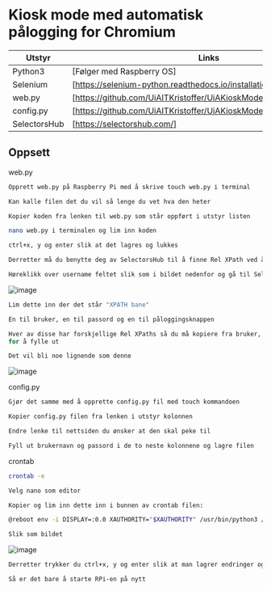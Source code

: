 # Kiosk mode med automatisk pålogging for Chromium

| Utstyr | Links |
| ------ | ------ |
| Python3 | [Følger med Raspberry OS] |
| Selenium | [https://selenium-python.readthedocs.io/installation.html] |
| web.py | [https://github.com/UiAITKristoffer/UiAKioskMode/blob/main/web.py] |
| config.py | [https://github.com/UiAITKristoffer/UiAKioskMode/blob/main/config.py] |
| SelectorsHub | [https://selectorshub.com/] |

## Oppsett

web.py

```sh
Opprett web.py på Raspberry Pi med å skrive touch web.py i terminal

Kan kalle filen det du vil så lenge du vet hva den heter

Kopier koden fra lenken til web.py som står oppført i utstyr listen

nano web.py i terminalen og lim inn koden

ctrl+x, y og enter slik at det lagres og lukkes 

Derretter må du benytte deg av SelectorsHub til å finne Rel XPath ved å gå til nettsiden du ønsker å ha i kiosk mode

Høreklikk over username feltet slik som i bildet nedenfor og gå til SelectorsHub, og klikk "Copy Rel XPath"
```
![image](https://user-images.githubusercontent.com/33001277/141118330-b59f450a-c6e7-418e-b58e-7b18d28127ab.png)

```sh
Lim dette inn der det står "XPATH bane"

En til bruker, en til passord og en til påloggingsknappen

Hver av disse har forskjellige Rel XPaths så du må kopiere fra bruker, pass og knapp slik at den vet hvor den skal gå
for å fylle ut

Det vil bli noe lignende som denne
```
![image](https://user-images.githubusercontent.com/33001277/141119233-df6ef21b-deea-4f80-bdb7-3ab83d61e97f.png)

config.py

```sh
Gjør det samme med å opprette config.py fil med touch kommandoen

Kopier config.py filen fra lenken i utstyr kolonnen

Endre lenke til nettsiden du ønsker at den skal peke til

Fyll ut brukernavn og passord i de to neste kolonnene og lagre filen
```

crontab

```sh
crontab -e

Velg nano som editor

Kopier og lim inn dette inn i bunnen av crontab filen:

@reboot env -i DISPLAY=:0.0 XAUTHORITY="$XAUTHORITY" /usr/bin/python3 /home/pi/web.py

Slik som bildet
```
![image](https://user-images.githubusercontent.com/33001277/141115863-ed1cc9bd-f382-4248-a33b-38ef469f99db.png)

```sh
Derretter trykker du ctrl+x, y og enter slik at man lagrer endringer og kommer seg ut av crontab

Så er det bare å starte RPi-en på nytt
```
